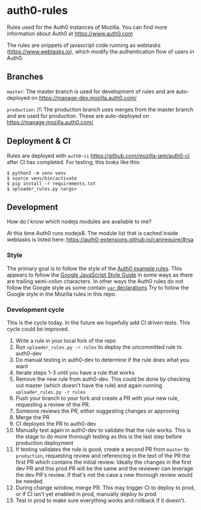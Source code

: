 # auth0-rules
Rules used for the Auth0 instances of Mozilla.
You can find more information about Auth0 at https://www.auth0.com

The rules are snippets of javascript code running as webtasks (https://www.webtasks.io), which modify the authentication flow of users in Auth0.

## Branches

`master`:
The master branch is used for development of rules and are auto-deployed on https://manage-dev.mozilla.auth0.com/

`production`:
/!\ The production branch uses merges from the master branch and are used for production. These are auto-deployed on https://manage.mozilla.auth0.com/

## Deployment & CI

Rules are deployed with `auth0-ci` <https://github.com/mozilla-iam/auth0-ci> after CI has completed.
For testing, this looks like this:

```
$ python3 -m venv venv
$ source venv/bin/activate
$ pip install -r requirements.txt
$ uploader_rules.py <args>
```

## Development

How do I know which nodejs modules are available to me?

At this time Auth0 runs nodejs8. The module list that is cached inside webtasks is listed here:
https://auth0-extensions.github.io/canirequire/#rsa

### Style

The primary goal is to follow the style of the [Auth0 example rules](https://github.com/auth0/rules/tree/master/src/rules).
This appears to follow the [Google JavaScript Style Guide](https://google.github.io/styleguide/jsguide.html)
in some ways as there are trailing semi-colon characters. In other ways the 
Auth0 rules do not follow the Google style as some contain [`var` declarations](https://google.github.io/styleguide/jsguide.html#features-use-const-and-let)
Try to follow the Google style in the Mozilla rules in this repo.

### Development cycle

This is the cycle today. In the future we hopefully add CI driven tests. 
This cycle could be improved.

1. Write a rule in your local fork of the repo
2. Run `uploader_rules.py -r rules` to deploy the uncommitted rule to auth0-dev
3. Do manual testing in auth0-dev to determine if the rule does what you want
4. Iterate steps 1-3 until you have a rule that works
5. Remove the new rule from auth0-dev. This could be done by checking out 
   master (which doesn't have the rule) and again running `uploader_rules.py -r rules`
6. Push your branch to your fork and create a PR with your new rule, requesting 
   a review of the PR.
7. Someone reviews the PR, either suggesting changes or approving
8. Merge the PR
9. CI deployes the PR to auth0-dev
10. Manually test again in auth0-dev to validate that the rule works. This is 
    the stage to do more thorough testing as this is the last step before
    production deployment
11. If testing validates the rule is good, create a second PR from `master` to
    `production`, requesting review and referencing in the text of the PR the
    first PR which contains the initial review. Ideally the changes in the first
    dev PR and this prod PR will be the same and the reviewer can leverage
    the dev PR's review. If that's not the case a new thorough review would be
    needed.
12. During change window, merge PR. This may trigger CI to deploy to prod, or
    if CI isn't yet enabled in prod, manually deploy to prod
13. Test in prod to make sure everything works and rollback if it doesn't.  
